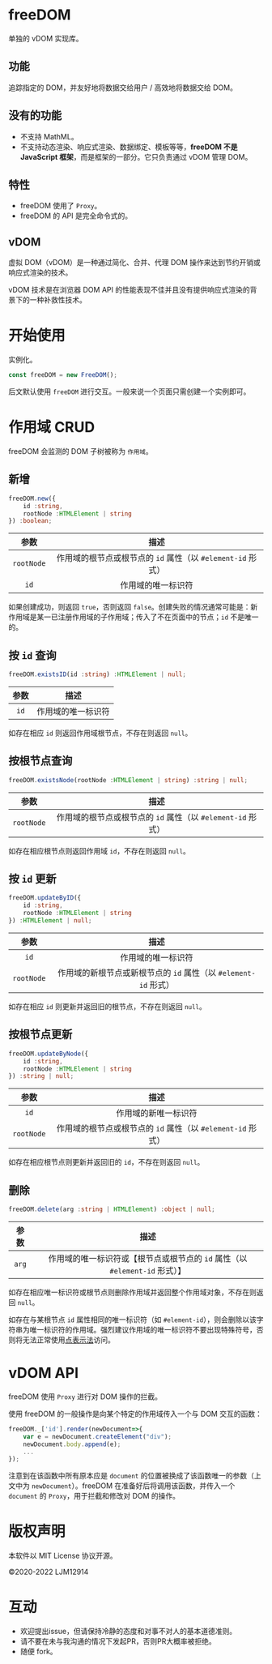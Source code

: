 # freeDOM
单独的 vDOM 实现库。

## 功能

追踪指定的 DOM，并友好地将数据交给用户 / 高效地将数据交给 DOM。

## 没有的功能

- 不支持 MathML。
- 不支持动态渲染、响应式渲染、数据绑定、模板等等，**freeDOM 不是 JavaScript 框架**，而是框架的一部分。它只负责通过 vDOM 管理 DOM。

## 特性

- freeDOM 使用了 `Proxy`。
- freeDOM 的 API 是完全命令式的。

## vDOM

虚拟 DOM（vDOM）是一种通过简化、合并、代理 DOM 操作来达到节约开销或响应式渲染的技术。

vDOM 技术是在浏览器 DOM API 的性能表现不佳并且没有提供响应式渲染的背景下的一种补救性技术。

# 开始使用

实例化。

```typescript
const freeDOM = new FreeDOM();
```

后文默认使用 `freeDOM` 进行交互。一般来说一个页面只需创建一个实例即可。

# 作用域 CRUD

freeDOM 会监测的 DOM 子树被称为 `作用域`。

## 新增

```typescript
freeDOM.new({
    id :string,
    rootNode :HTMLElement | string
}) :boolean;
```

|    参数    |                            描述                             |
| :--------: | :---------------------------------------------------------: |
| `rootNode` | 作用域的根节点或根节点的 `id` 属性（以 `#element-id` 形式） |
|    `id`    |                     作用域的唯一标识符                      |

如果创建成功，则返回 `true`，否则返回 `false`。创建失败的情况通常可能是：新作用域是某一已注册作用域的子作用域；传入了不在页面中的节点；`id` 不是唯一的。

## 按 `id` 查询

```typescript
freeDOM.existsID(id :string) :HTMLElement | null;
```

| 参数 |        描述        |
| :--: | :----------------: |
| `id` | 作用域的唯一标识符 |

如存在相应 `id` 则返回作用域根节点，不存在则返回 `null`。

## 按根节点查询

```typescript
freeDOM.existsNode(rootNode :HTMLElement | string) :string | null;
```

|    参数    |                            描述                             |
| :--------: | :---------------------------------------------------------: |
| `rootNode` | 作用域的根节点或根节点的 `id` 属性（以 `#element-id` 形式） |

如存在相应根节点则返回作用域 `id`，不存在则返回 `null`。

## 按 `id` 更新

```typescript
freeDOM.updateByID({
    id :string,
    rootNode :HTMLElement | string
}) :HTMLElement | null;
```

|    参数    |                             描述                             |
| :--------: | :----------------------------------------------------------: |
|    `id`    |                      作用域的唯一标识符                      |
| `rootNode` | 作用域的新根节点或新根节点的 `id` 属性（以 `#element-id` 形式） |

如存在相应 `id` 则更新并返回旧的根节点，不存在则返回 `null`。

## 按根节点更新

```typescript
freeDOM.updateByNode({
    id :string,
    rootNode :HTMLElement | string
}) :string | null;
```

|    参数    |                            描述                             |
| :--------: | :---------------------------------------------------------: |
|    `id`    |                    作用域的新唯一标识符                     |
| `rootNode` | 作用域的根节点或根节点的 `id` 属性（以 `#element-id` 形式） |

如存在相应根节点则更新并返回旧的 `id`，不存在则返回 `null`。

## 删除

```typescript
freeDOM.delete(arg :string | HTMLElement) :object | null;
```

| 参数  |                             描述                             |
| :---: | :----------------------------------------------------------: |
| `arg` | 作用域的唯一标识符或【根节点或根节点的 `id` 属性（以 `#element-id` 形式）】 |

如存在相应唯一标识符或根节点则删除作用域并返回整个作用域对象，不存在则返回 `null`。

如存在与某根节点 `id` 属性相同的唯一标识符（如 `#element-id`），则会删除以该字符串为唯一标识符的作用域。强烈建议作用域的唯一标识符不要出现特殊符号，否则将无法正常使用[点表示法](https://developer.mozilla.org/zh-CN/docs/Learn/JavaScript/Objects/Basics#点表示法)访问。

# vDOM API

freeDOM 使用 `Proxy` 进行对 DOM 操作的拦截。

使用 freeDOM 的一般操作是向某个特定的作用域传入一个与 DOM 交互的函数：

```typescript
freeDOM._['id'].render(newDocument=>{
    var e = newDocument.createElement("div");
    newDocument.body.append(e);
    ...
});
```

注意到在该函数中所有原本应是 `document` 的位置被换成了该函数唯一的参数（上文中为 `newDocument`）。freeDOM 在准备好后将调用该函数，并传入一个 `document` 的 `Proxy`，用于拦截和修改对 DOM 的操作。

# 版权声明

本软件以 MIT License 协议开源。

©2020-2022 LJM12914

# 互动

- 欢迎提出issue，但请保持冷静的态度和对事不对人的基本道德准则。
- 请不要在未与我沟通的情况下发起PR，否则PR大概率被拒绝。
- 随便 fork。

